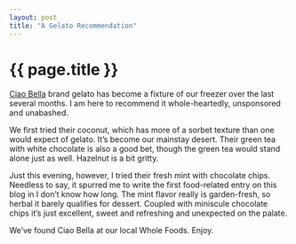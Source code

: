```yaml
---
layout: post
title: "A Gelato Recommendation"
---
```


{{ page.title }}
================

[Ciao Bella](http://www.ciaobellagelato.com/) brand gelato has become a fixture of our freezer over the last several months. I am here to recommend it whole-heartedly, unsponsored and unabashed.

We first tried their coconut, which has more of a sorbet texture than one would expect of gelato. It’s become our mainstay desert. Their green tea with white chocolate is also a good bet, though the green tea would stand alone just as well. Hazelnut is a bit gritty.

Just this evening, however, I tried their fresh mint with chocolate chips. Needless to say, it spurred me to write the first food-related entry on this blog in I don’t know how long. The mint flavor really is garden-fresh, so herbal it barely qualifies for dessert. Coupled with miniscule chocolate chips it’s just excellent, sweet and refreshing and unexpected on the palate.

We’ve found Ciao Bella at our local Whole Foods. Enjoy.
